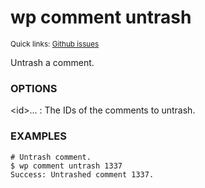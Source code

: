 # wp comment untrash

<small>Quick links: <a href="https://github.com/issues?q=is%3Aopen+label%3Acommand%3Acomment-untrash+sort%3Aupdated-desc+org%3Awp-cli">Github issues</a></small>

Untrash a comment.

### OPTIONS

&lt;id&gt;...
: The IDs of the comments to untrash.

### EXAMPLES

    # Untrash comment.
    $ wp comment untrash 1337
    Success: Untrashed comment 1337.



